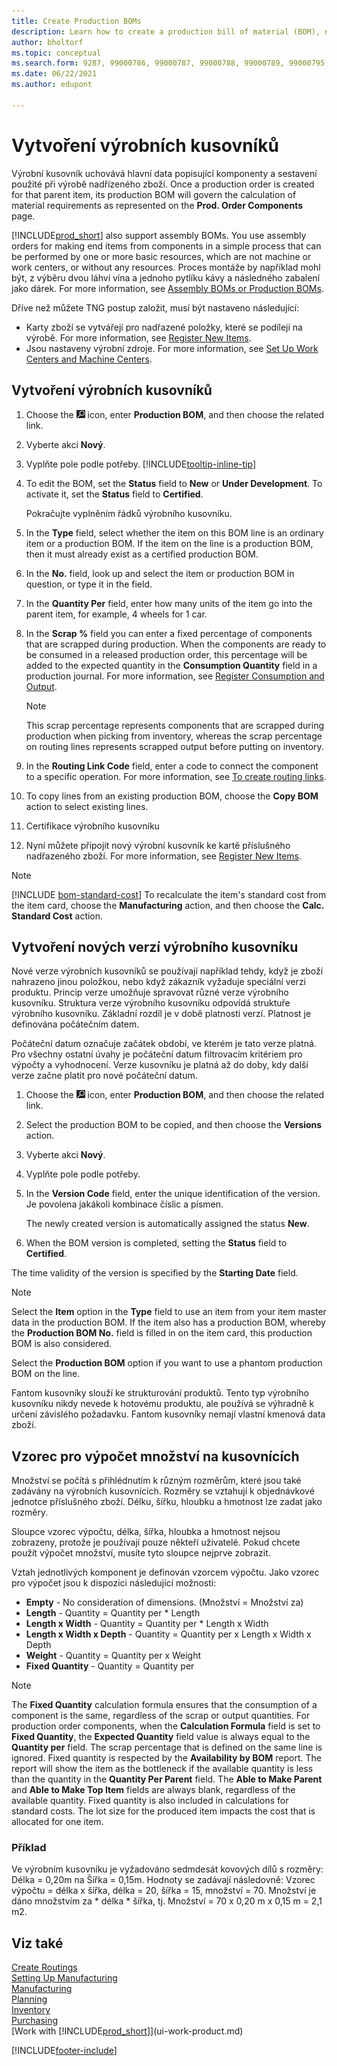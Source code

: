 ```yaml
---
title: Create Production BOMs
description: Learn how to create a production bill of material (BOM), new versions of a production BOM, and how to use the quantity calculation formula.
author: bholtorf
ms.topic: conceptual
ms.search.form: 9287, 99000786, 99000787, 99000788, 99000789, 99000795, 99000797, 99000800, 99000809, 99000811, 99000812, 99000818
ms.date: 06/22/2021
ms.author: edupont

---
```

# Vytvoření výrobních kusovníků

Výrobní kusovník uchovává hlavní data popisující komponenty a sestavení použité při výrobě nadřízeného zboží. Once a production order is created for that parent item, its production BOM will govern the calculation of material requirements as represented on the **Prod. Order Components** page.

[!INCLUDE[prod_short](includes/prod_short.md)]  also support assembly BOMs. You use assembly orders for making end items from components in a simple process that can be performed by one or more basic resources, which are not machine or work centers, or without any resources. Proces montáže by například mohl být, z výběru dvou láhví vína a jednoho pytlíku kávy a následného zabalení jako dárek. For more information, see [Assembly BOMs or Production BOMs](inventory-how-work-boms.md#assembly-boms-or-production-boms).

Dříve než můžete TNG postup založit, musí být nastaveno následující:

- Karty zboží se vytvářejí pro nadřazené položky, které se podílejí na výrobě. For more information, see [Register New Items](inventory-how-register-new-items.md).
- Jsou nastaveny výrobní zdroje. For more information, see [Set Up Work Centers and Machine Centers](production-how-to-set-up-work-and-machine-centers.md).

## Vytvoření výrobních kusovníků

1. Choose the ![Lightbulb that opens the Tell Me feature.](media/ui-search/search_small.png "Tell me what you want to do") icon, enter **Production BOM**, and then choose the related link.
2. Vyberte akci **Nový**.
3. Vyplňte pole podle potřeby. [!INCLUDE[tooltip-inline-tip](includes/tooltip-inline-tip_md.md)]
4. To edit the BOM, set the **Status** field to **New** or **Under Development**. To activate it, set the **Status** field to **Certified**.

   Pokračujte vyplněním řádků výrobního kusovníku.
5. In the **Type** field, select whether the item on this BOM line is an ordinary item or a production BOM. If the item on the line is a production BOM, then it must already exist as a certified production BOM.
6. In the **No.** field, look up and select the item or production BOM in question, or type it in the field.
7. In the **Quantity Per** field, enter how many units of the item go into the parent item, for example, 4 wheels for 1 car.
8. In the **Scrap %** field you can enter a fixed percentage of components that are scrapped during production. When the components are ready to be consumed in a released production order, this percentage will be added to the expected quantity in the **Consumption Quantity** field in a production journal. For more information, see [Register Consumption and Output](production-how-to-register-consumption-and-output.md).

   > [!NOTE]  
   > This scrap percentage represents components that are scrapped during production when picking from inventory, whereas the scrap percentage on routing lines represents scrapped output before putting on inventory.

9. In the **Routing Link Code** field, enter a code to connect the component to a specific operation. For more information, see [To create routing links](production-how-to-create-routings.md#to-create-routing-links).
10. To copy lines from an existing production BOM, choose the **Copy BOM** action to select existing lines.
11. Certifikace výrobního kusovníku
12. Nyní můžete připojit nový výrobní kusovník ke kartě příslušného nadřazeného zboží. For more information, see [Register New Items](inventory-how-register-new-items.md).

> [!NOTE]  
> [!INCLUDE [bom-standard-cost](includes/bom-standard-cost.md)] To recalculate the item's standard cost from the item card, choose the **Manufacturing** action, and then choose the **Calc. Standard Cost** action.

## Vytvoření nových verzí výrobního kusovníku

Nové verze výrobních kusovníků se používají například tehdy, když je zboží nahrazeno jinou položkou, nebo když zákazník vyžaduje speciální verzi produktu. Princip verze umožňuje spravovat různé verze výrobního kusovníku. Struktura verze výrobního kusovníku odpovídá struktuře výrobního kusovníku. Základní rozdíl je v době platnosti verzí. Platnost je definována počátečním datem.

Počáteční datum označuje začátek období, ve kterém je tato verze platná. Pro všechny ostatní úvahy je počáteční datum filtrovacím kritériem pro výpočty a vyhodnocení. Verze kusovníku je platná až do doby, kdy další verze začne platit pro nové počáteční datum.

1. Choose the ![Lightbulb that opens the Tell Me feature.](media/ui-search/search_small.png "Tell me what you want to do") icon, enter **Production BOM**, and then choose the related link.
2. Select the production BOM to be copied, and then choose the **Versions** action.
3. Vyberte akci **Nový**.
4. Vyplňte pole podle potřeby.
5. In the **Version Code** field, enter the unique identification of the version. Je povolena jakákoli kombinace číslic a písmen.

   The newly created version is automatically assigned the status **New**.
6. When the BOM version is completed, setting the **Status** field to **Certified**.

The time validity of the version is specified by the **Starting Date** field.

> [!NOTE]  
> Select the **Item** option in the **Type** field to use an item from your item master data in the production BOM. If the item also has a production BOM, whereby the **Production BOM No.** field is filled in on the item card, this production BOM is also considered.
>
> Select the **Production BOM** option if you want to use a phantom production BOM on the line.
>
> Fantom kusovníky slouží ke strukturování produktů. Tento typ výrobního kusovníku nikdy nevede k hotovému produktu, ale používá se výhradně k určení závislého požadavku. Fantom kusovníky nemají vlastní kmenová data zboží.

## Vzorec pro výpočet množství na kusovnících

Množství se počítá s přihlédnutím k různým rozměrům, které jsou také zadávány na výrobních kusovnících. Rozměry se vztahují k objednávkové jednotce příslušného zboží. Délku, šířku, hloubku a hmotnost lze zadat jako rozměry.

Sloupce vzorec výpočtu, délka, šířka, hloubka a hmotnost nejsou zobrazeny, protože je používají pouze někteří uživatelé. Pokud chcete použít výpočet množství, musíte tyto sloupce nejprve zobrazit.

Vztah jednotlivých komponent je definován vzorcem výpočtu. Jako vzorec pro výpočet jsou k dispozici následující možnosti:

- **Empty** - No consideration of dimensions. (Množství = Množství za)
- **Length** - Quantity = Quantity per * Length
- **Length x Width** - Quantity = Quantity per * Length x Width
- **Length x Width x Depth** - Quantity = Quantity per x Length x Width x Depth
- **Weight** - Quantity = Quantity per x Weight
- **Fixed Quantity** - Quantity = Quantity per

> [!NOTE]
> The **Fixed Quantity** calculation formula ensures that the consumption of a component is the same, regardless of the scrap or output quantities. For production order components, when the **Calculation Formula** field is set to **Fixed Quantity**, the **Expected Quantity** field value is always equal to the **Quantity per** field. The scrap percentage that is defined on the same line is ignored. Fixed quantity is respected by the **Availability by BOM** report. The report will show the item as the bottleneck if the available quantity is less than the quantity in the **Quantity Per Parent** field. The **Able to Make Parent** and **Able to Make Top Item** fields are always blank, regardless of the available quantity. Fixed quantity is also included in calculations for standard costs. The lot size for the produced item impacts the cost that is allocated for one item.

### Příklad

Ve výrobním kusovníku je vyžadováno sedmdesát kovových dílů s rozměry: Délka = 0,20m na Šířka = 0,15m. Hodnoty se zadávají následovně: Vzorec výpočtu = délka x šířka, délka = 20, šířka = 15, množství = 70. Množství je dáno množstvím za * délka * šířka, tj. Množství = 70 x 0,20 m x 0,15 m = 2,1 m2.

## Viz také

[Create Routings](production-how-to-create-routings.md)   
[Setting Up Manufacturing](production-configure-production-processes.md)  
[Manufacturing](production-manage-manufacturing.md)    
[Planning](production-planning.md)   
[Inventory](inventory-manage-inventory.md)  
[Purchasing](purchasing-manage-purchasing.md)  
[Work with [!INCLUDE[prod_short](includes/prod_short.md)]](ui-work-product.md)


[!INCLUDE[footer-include](includes/footer-banner.md)]